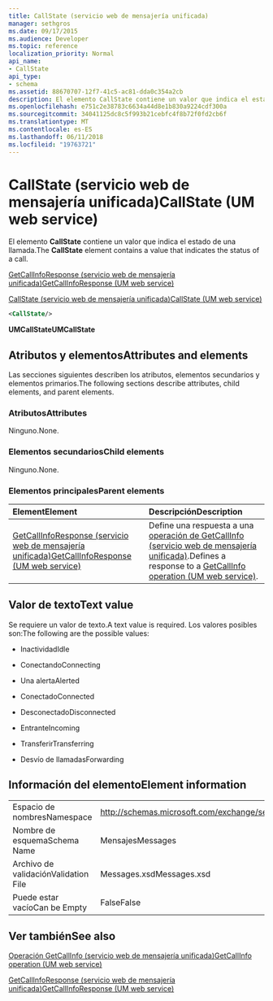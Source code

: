 ```yaml
---
title: CallState (servicio web de mensajería unificada)
manager: sethgros
ms.date: 09/17/2015
ms.audience: Developer
ms.topic: reference
localization_priority: Normal
api_name:
- CallState
api_type:
- schema
ms.assetid: 88670707-12f7-41c5-ac81-dda0c354a2cb
description: El elemento CallState contiene un valor que indica el estado de una llamada.
ms.openlocfilehash: e751c2e38783c6634a44d8e1b830a9224cdf300a
ms.sourcegitcommit: 34041125dc8c5f993b21cebfc4f8b72f0fd2cb6f
ms.translationtype: MT
ms.contentlocale: es-ES
ms.lasthandoff: 06/11/2018
ms.locfileid: "19763721"
---
```

# <a name="callstate-um-web-service"></a><span data-ttu-id="3b728-103">CallState (servicio web de mensajería unificada)</span><span class="sxs-lookup"><span data-stu-id="3b728-103">CallState (UM web service)</span></span>

<span data-ttu-id="3b728-104">El elemento **CallState** contiene un valor que indica el estado de una llamada.</span><span class="sxs-lookup"><span data-stu-id="3b728-104">The **CallState** element contains a value that indicates the status of a call.</span></span> 
  
[<span data-ttu-id="3b728-105">GetCallInfoResponse (servicio web de mensajería unificada)</span><span class="sxs-lookup"><span data-stu-id="3b728-105">GetCallInfoResponse (UM web service)</span></span>](getcallinforesponse-um-web-service.md)
  
[<span data-ttu-id="3b728-106">CallState (servicio web de mensajería unificada)</span><span class="sxs-lookup"><span data-stu-id="3b728-106">CallState (UM web service)</span></span>](callstate-um-web-service.md)
  
```xml
<CallState/>
```

 <span data-ttu-id="3b728-107">**UMCallState**</span><span class="sxs-lookup"><span data-stu-id="3b728-107">**UMCallState**</span></span>
## <a name="attributes-and-elements"></a><span data-ttu-id="3b728-108">Atributos y elementos</span><span class="sxs-lookup"><span data-stu-id="3b728-108">Attributes and elements</span></span>

<span data-ttu-id="3b728-109">Las secciones siguientes describen los atributos, elementos secundarios y elementos primarios.</span><span class="sxs-lookup"><span data-stu-id="3b728-109">The following sections describe attributes, child elements, and parent elements.</span></span>
  
### <a name="attributes"></a><span data-ttu-id="3b728-110">Atributos</span><span class="sxs-lookup"><span data-stu-id="3b728-110">Attributes</span></span>

<span data-ttu-id="3b728-111">Ninguno.</span><span class="sxs-lookup"><span data-stu-id="3b728-111">None.</span></span>
  
### <a name="child-elements"></a><span data-ttu-id="3b728-112">Elementos secundarios</span><span class="sxs-lookup"><span data-stu-id="3b728-112">Child elements</span></span>

<span data-ttu-id="3b728-113">Ninguno.</span><span class="sxs-lookup"><span data-stu-id="3b728-113">None.</span></span>
  
### <a name="parent-elements"></a><span data-ttu-id="3b728-114">Elementos principales</span><span class="sxs-lookup"><span data-stu-id="3b728-114">Parent elements</span></span>

|<span data-ttu-id="3b728-115">**Element**</span><span class="sxs-lookup"><span data-stu-id="3b728-115">**Element**</span></span>|<span data-ttu-id="3b728-116">**Descripción**</span><span class="sxs-lookup"><span data-stu-id="3b728-116">**Description**</span></span>|
|:-----|:-----|
|[<span data-ttu-id="3b728-117">GetCallInfoResponse (servicio web de mensajería unificada)</span><span class="sxs-lookup"><span data-stu-id="3b728-117">GetCallInfoResponse (UM web service)</span></span>](getcallinforesponse-um-web-service.md) <br/> |<span data-ttu-id="3b728-118">Define una respuesta a una [operación de GetCallInfo (servicio web de mensajería unificada)](getcallinfo-operation-um-web-service.md).</span><span class="sxs-lookup"><span data-stu-id="3b728-118">Defines a response to a [GetCallInfo operation (UM web service)](getcallinfo-operation-um-web-service.md).</span></span>  <br/> |
   
## <a name="text-value"></a><span data-ttu-id="3b728-119">Valor de texto</span><span class="sxs-lookup"><span data-stu-id="3b728-119">Text value</span></span>

<span data-ttu-id="3b728-120">Se requiere un valor de texto.</span><span class="sxs-lookup"><span data-stu-id="3b728-120">A text value is required.</span></span> <span data-ttu-id="3b728-121">Los valores posibles son:</span><span class="sxs-lookup"><span data-stu-id="3b728-121">The following are the possible values:</span></span>
  
- <span data-ttu-id="3b728-122">Inactividad</span><span class="sxs-lookup"><span data-stu-id="3b728-122">Idle</span></span>
    
- <span data-ttu-id="3b728-123">Conectando</span><span class="sxs-lookup"><span data-stu-id="3b728-123">Connecting</span></span>
    
- <span data-ttu-id="3b728-124">Una alerta</span><span class="sxs-lookup"><span data-stu-id="3b728-124">Alerted</span></span>
    
- <span data-ttu-id="3b728-125">Conectado</span><span class="sxs-lookup"><span data-stu-id="3b728-125">Connected</span></span>
    
- <span data-ttu-id="3b728-126">Desconectado</span><span class="sxs-lookup"><span data-stu-id="3b728-126">Disconnected</span></span>
    
- <span data-ttu-id="3b728-127">Entrante</span><span class="sxs-lookup"><span data-stu-id="3b728-127">Incoming</span></span>
    
- <span data-ttu-id="3b728-128">Transferir</span><span class="sxs-lookup"><span data-stu-id="3b728-128">Transferring</span></span>
    
- <span data-ttu-id="3b728-129">Desvío de llamadas</span><span class="sxs-lookup"><span data-stu-id="3b728-129">Forwarding</span></span>
    
## <a name="element-information"></a><span data-ttu-id="3b728-130">Información del elemento</span><span class="sxs-lookup"><span data-stu-id="3b728-130">Element information</span></span>

|||
|:-----|:-----|
|<span data-ttu-id="3b728-131">Espacio de nombres</span><span class="sxs-lookup"><span data-stu-id="3b728-131">Namespace</span></span>  <br/> |http://schemas.microsoft.com/exchange/services/2006/message  <br/> |
|<span data-ttu-id="3b728-132">Nombre de esquema</span><span class="sxs-lookup"><span data-stu-id="3b728-132">Schema Name</span></span>  <br/> |<span data-ttu-id="3b728-133">Mensajes</span><span class="sxs-lookup"><span data-stu-id="3b728-133">Messages</span></span>  <br/> |
|<span data-ttu-id="3b728-134">Archivo de validación</span><span class="sxs-lookup"><span data-stu-id="3b728-134">Validation File</span></span>  <br/> |<span data-ttu-id="3b728-135">Messages.xsd</span><span class="sxs-lookup"><span data-stu-id="3b728-135">Messages.xsd</span></span>  <br/> |
|<span data-ttu-id="3b728-136">Puede estar vacío</span><span class="sxs-lookup"><span data-stu-id="3b728-136">Can be Empty</span></span>  <br/> |<span data-ttu-id="3b728-137">False</span><span class="sxs-lookup"><span data-stu-id="3b728-137">False</span></span>  <br/> |
   
## <a name="see-also"></a><span data-ttu-id="3b728-138">Ver también</span><span class="sxs-lookup"><span data-stu-id="3b728-138">See also</span></span>



[<span data-ttu-id="3b728-139">Operación GetCallInfo (servicio web de mensajería unificada)</span><span class="sxs-lookup"><span data-stu-id="3b728-139">GetCallInfo operation (UM web service)</span></span>](getcallinfo-operation-um-web-service.md)
  
[<span data-ttu-id="3b728-140">GetCallInfoResponse (servicio web de mensajería unificada)</span><span class="sxs-lookup"><span data-stu-id="3b728-140">GetCallInfoResponse (UM web service)</span></span>](getcallinforesponse-um-web-service.md)

